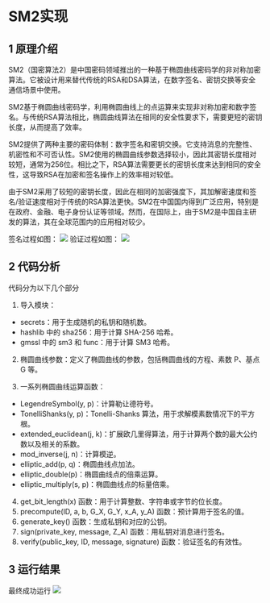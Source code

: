 # SM2实现
## 1 原理介绍
SM2（国密算法2）是中国密码领域推出的一种基于椭圆曲线密码学的非对称加密算法。它被设计用来替代传统的RSA和DSA算法，在数字签名、密钥交换等安全通信场景中使用。

SM2基于椭圆曲线密码学，利用椭圆曲线上的点运算来实现非对称加密和数字签名。与传统RSA算法相比，椭圆曲线算法在相同的安全性要求下，需要更短的密钥长度，从而提高了效率。

 SM2提供了两种主要的密码体制：数字签名和密钥交换。它支持消息的完整性、机密性和不可否认性。SM2使用的椭圆曲线参数选择较小，因此其密钥长度相对较短，通常为256位。相比之下，RSA算法需要更长的密钥长度来达到相同的安全性，这导致RSA在加密和签名操作上的效率相对较低。

由于SM2采用了较短的密钥长度，因此在相同的加密强度下，其加解密速度和签名/验证速度相对于传统的RSA算法更快。SM2在中国国内得到广泛应用，特别是在政府、金融、电子身份认证等领域。然而，在国际上，由于SM2是中国自主研发的算法，其在全球范围内的应用相对较少。

签名过程如图：
![](https://pic4.zhimg.com/80/v2-42963f5dc530692de316f773bd5faae7_1440w.webp)
验证过程如图：
![](https://pic2.zhimg.com/80/v2-9c74c7eb8f6df57023a406b2e47d3259_1440w.webp)
## 2 代码分析
代码分为以下几个部分
1. 导入模块：
- secrets：用于生成随机的私钥和随机数。
- hashlib 中的 sha256：用于计算 SHA-256 哈希。
- gmssl 中的 sm3 和 func：用于计算 SM3 哈希。
2. 椭圆曲线参数：定义了椭圆曲线的参数，包括椭圆曲线的方程、素数 P、基点 G 等。

3. 一系列椭圆曲线运算函数：
- LegendreSymbol(y, p)：计算勒让德符号。
- TonelliShanks(y, p)：Tonelli-Shanks 算法，用于求解模素数情况下的平方根。
- extended_euclidean(j, k)：扩展欧几里得算法，用于计算两个数的最大公约数以及相关的系数。
- mod_inverse(j, n)：计算模逆。
- elliptic_add(p, q)：椭圆曲线点加法。
- elliptic_double(p)：椭圆曲线点的倍乘运算。
- elliptic_multiply(s, p)：椭圆曲线点的标量倍乘。
4. get_bit_length(x) 函数：用于计算整数、字符串或字节的位长度。
5. precompute(ID, a, b, G_X, G_Y, x_A, y_A) 函数：预计算用于签名的值。
6. generate_key() 函数：生成私钥和对应的公钥。
4. sign(private_key, message, Z_A) 函数：用私钥对消息进行签名。
5. verify(public_key, ID, message, signature) 函数：验证签名的有效性。
## 3 运行结果
最终成功运行
![](https://img1.imgtp.com/2023/08/03/5CrHJV1m.png)